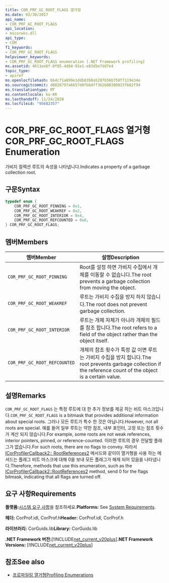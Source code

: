 ```yaml
---
title: COR_PRF_GC_ROOT_FLAGS 열거형
ms.date: 03/30/2017
api_name:
- COR_PRF_GC_ROOT_FLAGS
api_location:
- mscorwks.dll
api_type:
- COM
f1_keywords:
- COR_PRF_GC_ROOT_FLAGS
helpviewer_keywords:
- COR_PRF_GC_ROOT_FLAGS enumeration [.NET Framework profiling]
ms.assetid: 4611ee6f-0f05-4d84-91e1-e83d5e7dd7e4
topic_type:
- apiref
ms.openlocfilehash: 6b4c71a099e1ddb03b8a5287b56b750f7119e34e
ms.sourcegitcommit: d8020797a6657d0fbbdff362b80300815f682f94
ms.translationtype: MT
ms.contentlocale: ko-KR
ms.lasthandoff: 11/24/2020
ms.locfileid: "95682357"
---
```

# <a name="cor_prf_gc_root_flags-enumeration"></a><span data-ttu-id="8793d-102">COR_PRF_GC_ROOT_FLAGS 열거형</span><span class="sxs-lookup"><span data-stu-id="8793d-102">COR_PRF_GC_ROOT_FLAGS Enumeration</span></span>

<span data-ttu-id="8793d-103">가비지 컬렉션 루트의 속성을 나타냅니다.</span><span class="sxs-lookup"><span data-stu-id="8793d-103">Indicates a property of a garbage collection root.</span></span>  
  
## <a name="syntax"></a><span data-ttu-id="8793d-104">구문</span><span class="sxs-lookup"><span data-stu-id="8793d-104">Syntax</span></span>  
  
```cpp  
typedef enum {  
    COR_PRF_GC_ROOT_PINNING = 0x1,  
    COR_PRF_GC_ROOT_WEAKREF = 0x2,  
    COR_PRF_GC_ROOT_INTERIOR = 0x4,  
    COR_PRF_GC_ROOT_REFCOUNTED = 0x8,  
} COR_PRF_GC_ROOT_FLAGS;  
```  
  
## <a name="members"></a><span data-ttu-id="8793d-105">멤버</span><span class="sxs-lookup"><span data-stu-id="8793d-105">Members</span></span>  
  
|<span data-ttu-id="8793d-106">멤버</span><span class="sxs-lookup"><span data-stu-id="8793d-106">Member</span></span>|<span data-ttu-id="8793d-107">설명</span><span class="sxs-lookup"><span data-stu-id="8793d-107">Description</span></span>|  
|------------|-----------------|  
|`COR_PRF_GC_ROOT_PINNING`|<span data-ttu-id="8793d-108">Root를 설정 하면 가비지 수집에서 개체를 이동할 수 없습니다.</span><span class="sxs-lookup"><span data-stu-id="8793d-108">The root prevents a garbage collection from moving the object.</span></span>|  
|`COR_PRF_GC_ROOT_WEAKREF`|<span data-ttu-id="8793d-109">루트는 가비지 수집을 방지 하지 않습니다.</span><span class="sxs-lookup"><span data-stu-id="8793d-109">The root does not prevent garbage collection.</span></span>|  
|`COR_PRF_GC_ROOT_INTERIOR`|<span data-ttu-id="8793d-110">루트는 개체 자체가 아니라 개체의 필드를 참조 합니다.</span><span class="sxs-lookup"><span data-stu-id="8793d-110">The root refers to a field of the object rather than the object itself.</span></span>|  
|`COR_PRF_GC_ROOT_REFCOUNTED`|<span data-ttu-id="8793d-111">개체의 참조 횟수가 특정 값 이면 루트는 가비지 수집을 방지 합니다.</span><span class="sxs-lookup"><span data-stu-id="8793d-111">The root prevents garbage collection if the reference count of the object is a certain value.</span></span>|  
  
## <a name="remarks"></a><span data-ttu-id="8793d-112">설명</span><span class="sxs-lookup"><span data-stu-id="8793d-112">Remarks</span></span>  

 <span data-ttu-id="8793d-113">`COR_PRF_GC_ROOT_FLAGS` 는 특정 루트에 대 한 추가 정보를 제공 하는 비트 마스크입니다.</span><span class="sxs-lookup"><span data-stu-id="8793d-113">`COR_PRF_GC_ROOT_FLAGS` is a bitmask that provides additional information about special roots.</span></span> <span data-ttu-id="8793d-114">그러나 모든 루트가 특수 한 것은 아닙니다.</span><span class="sxs-lookup"><span data-stu-id="8793d-114">However, not all roots are special.</span></span> <span data-ttu-id="8793d-115">예를 들어 일부 루트는 약한 참조, 내부 포인터, 고정 또는 참조 횟수가 계산 되지 않습니다.</span><span class="sxs-lookup"><span data-stu-id="8793d-115">For example, some roots are not weak references, interior pointers, pinned, or reference-counted.</span></span> <span data-ttu-id="8793d-116">이러한 루트의 경우 전달할 플래그가 없습니다.</span><span class="sxs-lookup"><span data-stu-id="8793d-116">For such roots, there are no flags to convey.</span></span> <span data-ttu-id="8793d-117">따라서 [ICorProfilerCallback2:: RootReferences2](icorprofilercallback2-rootreferences2-method.md) 메서드와 같이이 열거형을 사용 하는 메서드는 플래그 비트 마스크에 대해 0을 보내 모든 플래그가 해제 되어 있음을 나타냅니다.</span><span class="sxs-lookup"><span data-stu-id="8793d-117">Therefore, methods that use this enumeration, such as the [ICorProfilerCallback2::RootReferences2](icorprofilercallback2-rootreferences2-method.md) method, send 0 for the flags bitmask, indicating that all flags are turned off.</span></span>  
  
## <a name="requirements"></a><span data-ttu-id="8793d-118">요구 사항</span><span class="sxs-lookup"><span data-stu-id="8793d-118">Requirements</span></span>  

 <span data-ttu-id="8793d-119">**플랫폼:**[시스템 요구 사항](../../get-started/system-requirements.md)을 참조하세요.</span><span class="sxs-lookup"><span data-stu-id="8793d-119">**Platforms:** See [System Requirements](../../get-started/system-requirements.md).</span></span>  
  
 <span data-ttu-id="8793d-120">**헤더:** CorProf.idl, CorProf.h</span><span class="sxs-lookup"><span data-stu-id="8793d-120">**Header:** CorProf.idl, CorProf.h</span></span>  
  
 <span data-ttu-id="8793d-121">**라이브러리:** CorGuids.lib</span><span class="sxs-lookup"><span data-stu-id="8793d-121">**Library:** CorGuids.lib</span></span>  
  
 <span data-ttu-id="8793d-122">**.NET Framework 버전:**[!INCLUDE[net_current_v20plus](../../../../includes/net-current-v20plus-md.md)]</span><span class="sxs-lookup"><span data-stu-id="8793d-122">**.NET Framework Versions:** [!INCLUDE[net_current_v20plus](../../../../includes/net-current-v20plus-md.md)]</span></span>  
  
## <a name="see-also"></a><span data-ttu-id="8793d-123">참조</span><span class="sxs-lookup"><span data-stu-id="8793d-123">See also</span></span>

- [<span data-ttu-id="8793d-124">프로파일링 열거형</span><span class="sxs-lookup"><span data-stu-id="8793d-124">Profiling Enumerations</span></span>](profiling-enumerations.md)
